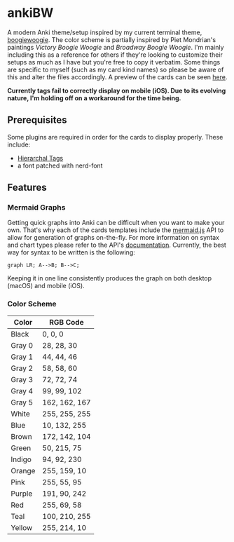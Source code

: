 # ankiBW
A modern Anki theme/setup inspired by my current terminal theme, [boogiewoogie](https://github.com/capaldo/boogiewoogie). The color scheme is partially inspired by Piet Mondrian's paintings *Victory Boogie Woogie* and *Broadway Boogie Woogie*. I'm mainly including this as a reference for others if they're looking to customize their setups as much as I have but you're free to copy it verbatim. Some things are specific to myself (such as my card kind names) so please be aware of this and alter the files accordingly. A preview of the cards can be seen [here](misc/tags.gif). 

**Currently tags fail to correctly display on mobile (iOS). Due to its evolving nature, I'm holding off on a workaround for the time being.**

## Prerequisites
Some plugins are required in order for the cards to display properly. These include: 
* [Hierarchal Tags](https://github.com/pneff/anki-hierarchical-tags)
* a font patched with nerd-font

## Features

### Mermaid Graphs
Getting quick graphs into Anki can be difficult when you want to make your own. That's why each of the cards templates include the [mermaid.js](https://github.com/knsv/mermaid) API to allow for generation of graphs on-the-fly. For more information on syntax and chart types please refer to the API's [documentation](https://mermaidjs.github.io). Currently, the best way for syntax to be written is the following: 
```mermaid
graph LR; A-->B; B-->C;
```
Keeping it in one line consistently produces the graph on both desktop (macOS) and mobile (iOS). 

### Color Scheme 
| Color        | RGB Code      |
| ------------ | --------      |
| Black        | 0, 0, 0       |
| Gray 0       | 28, 28, 30    |
| Gray 1       | 44, 44, 46    |
| Gray 2       | 58, 58, 60    |
| Gray 3       | 72, 72, 74    |
| Gray 4       | 99, 99, 102   |
| Gray 5       | 162, 162, 167 |
| White        | 255, 255, 255 |
| Blue	       | 10, 132, 255  |
| Brown        | 172, 142, 104 |
| Green        | 50, 215, 75   |
| Indigo       | 94, 92, 230   |
| Orange       | 255, 159, 10  |
| Pink	       | 255, 55, 95   |
| Purple       | 191, 90, 242  |
| Red	       | 255, 69, 58   |
| Teal	       | 100, 210, 255 |
| Yellow       | 255, 214, 10  |

